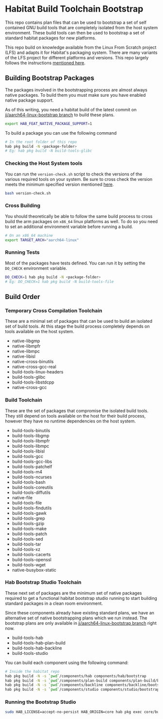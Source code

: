 # Habitat Build Toolchain Bootstrap

This repo contains plan files that can be used to bootstrap a set of self contained GNU build tools
that are completely isolated from the host system environment. These build tools can then be used to
bootstrap a set of standard habitat packages for new platforms. 

This repo build on knowledge available from the Linux From Scratch project (LFS) and adapts it for 
Habitat's packaging system. There are many variants of the LFS project for different platforms and versions. This repo largely follows the instructions [mentioned here](https://clfs.org/~kb0iic/lfs-systemd/index.html). 

## Building Bootstrap Packages

The packages involved in the bootstrapping process are almost always native packages. 
To build them you must make sure you have enabled native package support.

As of this writing, you need a habitat build of the latest commit on [jj/aarch64-linux-bootstrap branch](https://github.com/habitat-sh/habitat/tree/jj/aarch64-linux-bootstrap) to build these plans.

```bash
export HAB_FEAT_NATIVE_PACKAGE_SUPPORT=1
```

To build a package you can use the following command

```bash
# In the root folder of this repo
hab pkg build -N <package-folder>
# Eg: hab pkg build -N build-tools-glibc
```

### Checking the Host System tools

You can run the `version-check.sh` script to check the versions of the various required tools on your system.
Be sure to cross check the version meets the minimum specified version mentioned [here](https://clfs.org/~kb0iic/lfs-systemd/chapter02/hostreqs.html).

```bash
bash version-check.sh
```

### Cross Building

You should theoretically be able to follow the same build process to cross build the arm packages on 
`x86_64` linux platforms as well. To do so you need to set an additional environment variable before 
running a build.

```bash
# On an x86_64 machine
export TARGET_ARCH="aarch64-linux"
```

### Running Tests

Most of the packages have tests defined. You can run it by setting the `DO_CHECK` environment variable.

```bash
DO_CHECK=1 hab pkg build -N <package-folder>
# Eg: DO_CHECK=1 hab pkg build -N build-tools-file
```

## Build Order

### Temporary Cross Compilation Toolchain

These are a minimal set of packages that can be used to build an isolated set of build tools. 
At this stage the build process completely depends on tools available on the host system.

- native-libgmp
- native-libmpfr
- native-libmpc
- native-libisl
- native-cross-binutils
- native-cross-gcc-real
- build-tools-linux-headers
- build-tools-glibc
- build-tools-libstdcpp
- native-cross-gcc

### Build Toolchain

These are the set of packages that compromise the isolated build tools. They still depend on tools 
available on the host for their build process, however they have no runtime dependencies on the host system.

- build-tools-binutils
- build-tools-libgmp
- build-tools-libmpfr
- build-tools-libmpc
- build-tools-libisl
- build-tools-gcc
- build-tools-gcc-libs
- build-tools-patchelf
- build-tools-m4
- build-tools-ncurses
- build-tools-bash
- build-tools-coreutils
- build-tools-diffutils
- native-file
- build-tools-file
- build-tools-findutils
- build-tools-gawk
- build-tools-grep
- build-tools-gzip
- build-tools-make
- build-tools-patch
- build-tools-sed
- build-tools-tar
- build-tools-xz
- build-tools-cacerts
- build-tools-openssl
- build-tools-wget
- native-busybox-static

### Hab Bootstrap Studio Toolchain

These next set of packages are the minimum set of native packages required to get a functional
habitat bootstrap studio running to start building standard packages in a clean room environment.

Since these components already have existing standard plans, we have an alternative set of native
bootstrapping plans which we run instead. The bootstrap plans are only available in [jj/aarch64-linux-bootstrap branch](https://github.com/habitat-sh/habitat/tree/jj/aarch64-linux-bootstrap) right now.

- build-tools-hab
- build-tools-hab-plan-build
- build-tools-hab-backline
- build-tools-studio

You can build each component using the following command:

```bash
# Inside the habitat repo
hab pkg build -N -s `pwd`/components/hab components/hab/bootstrap
hab pkg build -N -s `pwd`/components/plan-build components/plan-build/bootstrap
hab pkg build -N -s `pwd`/components/backline components/backline/bootstrap
hab pkg build -N -s `pwd`/components/studio components/studio/bootstrap
```

### Running the Bootstrap Studio

```bash
sudo HAB_LICENSE=accept-no-persist HAB_ORIGIN=core hab pkg exec core/build-tools-hab-studio hab-studio -- -t bootstrap enter
```

